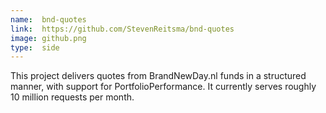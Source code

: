 ```yaml
---
name:  bnd-quotes
link:  https://github.com/StevenReitsma/bnd-quotes
image: github.png
type:  side
---
```


This project delivers quotes from BrandNewDay.nl funds in a structured manner, with support for PortfolioPerformance.
It currently serves roughly 10 million requests per month.
